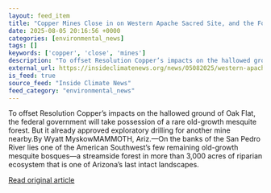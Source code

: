 ```yaml
---
layout: feed_item
title: "Copper Mines Close in on Western Apache Sacred Site, and the Forest Protected to Mitigate The Damage"
date: 2025-08-05 20:16:56 +0000
categories: [environmental_news]
tags: []
keywords: ['copper', 'close', 'mines']
description: "To offset Resolution Copper’s impacts on the hallowed ground of Oak Flat, the federal government will take possession of a rare old-growth mesquite forest"
external_url: https://insideclimatenews.org/news/05082025/western-apache-sacred-site-copper-mines/
is_feed: true
source_feed: "Inside Climate News"
feed_category: "environmental_news"
---
```


To offset Resolution Copper’s impacts on the hallowed ground of Oak Flat, the federal government will take possession of a rare old-growth mesquite forest. But it already approved exploratory drilling for another mine nearby.By Wyatt MyskowMAMMOTH, Ariz.—On the banks of the San Pedro River lies one of the American Southwest’s few remaining old-growth mesquite bosques—a streamside forest in more than 3,000 acres of riparian ecosystem that is one of Arizona’s last intact landscapes.

[Read original article](https://insideclimatenews.org/news/05082025/western-apache-sacred-site-copper-mines/)

